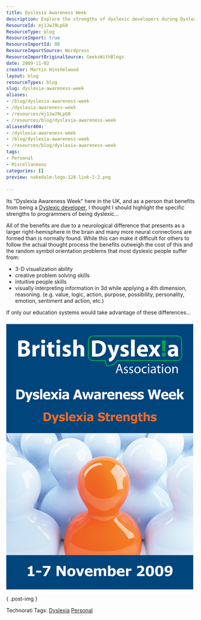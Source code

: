 ```yaml
---
title: Dyslexia Awareness Week
description: Explore the strengths of dyslexic developers during Dyslexia Awareness Week. Discover unique skills that enhance programming and creative problem-solving.
ResourceId: mj1JwJ9LpG8
ResourceType: blog
ResourceImport: true
ResourceImportId: 80
ResourceImportSource: Wordpress
ResourceImportOriginalSource: GeeksWithBlogs
date: 2009-11-02
creator: Martin Hinshelwood
layout: blog
resourceTypes: blog
slug: dyslexia-awareness-week
aliases:
- /blog/dyslexia-awareness-week
- /dyslexia-awareness-week
- /resources/mj1JwJ9LpG8
- /resources/blog/dyslexia-awareness-week
aliasesFor404:
- /dyslexia-awareness-week
- /blog/dyslexia-awareness-week
- /resources/blog/dyslexia-awareness-week
tags:
- Personal
- Miscellaneous
categories: []
preview: nakedalm-logo-128-link-2-2.png

---
```

Its "Dyslexia Awareness Week" here in the UK, and as a person that benefits from being a [Dyslexic developer](http://blog.hinshelwood.com/Tags/dyslexia/default.aspx), I thought I should highlight the specific strengths to programmers of being dyslexic...

All of the benefits are due to a neurological difference that presents as a larger right-hemisphere in the brain and many more neural connections are formed than is normally found. While this can make it difficult for others to follow the actual thought process the benefits outweigh the cost of this and the random symbol orientation problems that most dyslexic people suffer from:

- 3-D visualization ability
- creative problem solving skills
- intuitive people skills
- visually interpreting information in 3d while applying a 4th dimension, reasoning. (e.g. value, logic, action, purpose, possibility, personality, emotion, sentiment and action, etc.)

If only our education systems would take advantage of these differences...

![British Dyslexia Association: Dyslexia Awareness Week: Dyslexia Strenths](images/DyslexiaAwarenessWeek_DE16-image_-1-1.png)
{ .post-img }

Technorati Tags: [Dyslexia](http://technorati.com/tags/Dyslexia) [Personal](http://technorati.com/tags/Personal)
